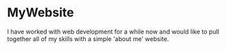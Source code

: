 # MyWebsite
I have worked with web development for a while now and would like to pull together all of my skills with a simple 'about me' website.
